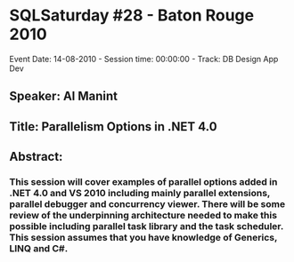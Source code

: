 # SQLSaturday #28 - Baton Rouge 2010
Event Date: 14-08-2010 - Session time: 00:00:00 - Track: DB Design  App Dev
## Speaker: Al Manint
## Title: Parallelism Options in .NET 4.0
## Abstract:
### This session will cover examples of parallel options added in .NET 4.0 and VS 2010 including mainly parallel extensions, parallel debugger and concurrency viewer.  There will be some review of the underpinning architecture needed to make this possible including parallel task library and the task scheduler.  This session assumes that you have knowledge of Generics, LINQ and C#.
